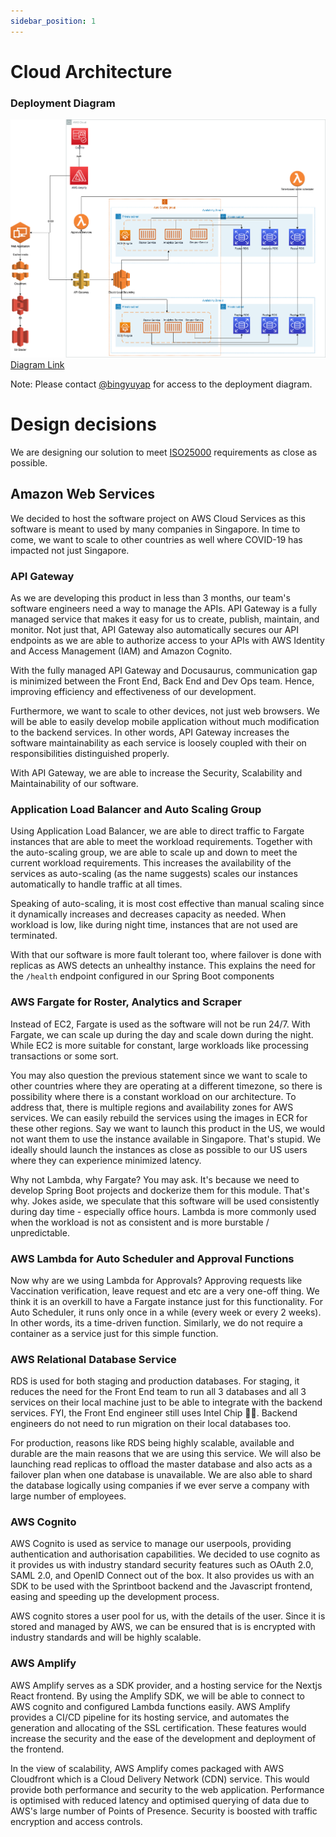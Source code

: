 ```yaml
---
sidebar_position: 1
---
```


# Cloud Architecture

### Deployment Diagram
![Diagram](/img/architecture-diagram.png)
[Diagram Link](https://app.diagrams.net/#G1Zng3hRo18A9IQyPTjcUSw1GeiGrXKw0I)

Note: Please contact [@bingyuyap](https://github.com/bingyuyap) for access to the deployment diagram.

# Design decisions
We are designing our solution to meet [ISO25000](http://iso25000.com/index.php/en/iso-25000-standards/iso-25010) requirements as close as possible. 
## Amazon Web Services
We decided to host the software project on AWS Cloud Services as this software is meant to used by many companies in Singapore. In time to come, we want to scale to other countries as well where COVID-19 has impacted not just Singapore. 

### API Gateway 
As we are developing this product in less than 3 months, our team's software engineers need a way to manage the APIs. API Gateway is a fully managed service that makes it easy for us to create, publish, maintain, and monitor. Not just that, API Gateway also automatically secures our API endpoints as we are able to authorize access to your APIs with AWS Identity and Access Management (IAM) and Amazon Cognito.

With the fully managed API Gateway and Docusaurus, communication gap is minimized between the Front End, Back End and Dev Ops team. Hence, improving efficiency and effectiveness of our development. 

Furthermore, we want to scale to other devices, not just web browsers. We will be able to easily develop mobile application without much modification to the backend services. In other words, API Gateway increases the software maintainability as each service is loosely coupled with their on responsibilities distinguished properly. 

With API Gateway, we are able to increase the Security, Scalability and Maintainability of our software.

### Application Load Balancer and Auto Scaling Group
Using Application Load Balancer, we are able to direct traffic to Fargate instances that are able to meet the workload requirements. Together with the auto-scaling group, we are able to scale up and down to meet the current workload requirements. This increases the availability of the services as auto-scaling (as the name suggests) scales our instances automatically to handle traffic at all times. 

Speaking of auto-scaling, it is most cost effective than manual scaling since it dynamically increases and decreases capacity as needed. When workload is low, like during night time, instances that are not used are terminated. 

With that our software is more fault tolerant too, where failover is done with replicas as AWS detects an unhealthy instance. This explains the need for the `/health` endpoint configured in our Spring Boot components    

### AWS Fargate for Roster, Analytics and Scraper
Instead of EC2, Fargate is used as the software will not be run 24/7. With Fargate, we can scale up during the day and scale down during the night. While EC2 is more suitable for constant, large workloads like processing transactions or some sort. 

You may also question the previous statement since we want to scale to other countries where they are operating at a different timezone, so there is possibility where there is a constant workload on our architecture. To address that, there is multiple regions and availability zones for AWS services. We can easily rebuild the services using the images in ECR for these other regions. Say we want to launch this product in the US, we would not want them to use the instance available in Singapore. That's stupid. We ideally should launch the instances as close as possible to our US users where they can experience minimized latency.

Why not Lambda, why Fargate? You may ask. It's because we need to develop Spring Boot projects and dockerize them for this module. That's why. Jokes aside, we speculate that this software will be used consistently during day time - especially office hours. Lambda is more commonly used when the workload is not as consistent and is more burstable / unpredictable.

### AWS Lambda for Auto Scheduler and Approval Functions
Now why are we using Lambda for Approvals? Approving requests like Vaccination verification, leave request and etc are a very one-off thing. We think it is an overkill to have a Fargate instance just for this functionality. For Auto Scheduler, it runs only once in a while (every week or every 2 weeks). In other words, its a time-driven function. Similarly, we do not require a container as a service just for this simple function.

### AWS Relational Database Service
RDS is used for both staging and production databases. For staging, it reduces the need for the Front End team to run all 3 databases and all 3 services on their local machine just to be able to integrate with the backend services. FYI, the Front End engineer still uses Intel Chip 🤷‍♂️. Backend engineers do not need to run migration on their local databases too.

For production, reasons like RDS being highly scalable, available and durable are the main reasons that we are using this service. We will also be launching read replicas to offload the master database and also acts as a failover plan when one database is unavailable. We are also able to shard the database logically using companies if we ever serve a company with large number of employees.

### AWS Cognito
AWS Cognito is used as service to manage our userpools, providing authentication and authorisation capabilities. We decided to use cognito as it provides us with industry standard security features such as OAuth 2.0, SAML 2.0, and OpenID Connect out of the box. It also provides us with an SDK to be used with the Sprintboot backend and the Javascript frontend, easing and speeding up the development process. 

AWS cognito stores a user pool for us, with the details of the user. Since it is stored and managed by AWS, we can be ensured that is is encrypted with industry standards and will be highly scalable. 

### AWS Amplify
AWS Amplify serves as a SDK provider, and a hosting service for the Nextjs React frontend. By using the Amplify SDK, we will be able to connect to AWS cognito and configured Lambda functions easily. AWS Amplify provides a CI/CD pipeline for its hosting service, and automates the generation and allocating of the SSL certification. These features would increase the security and the ease of the development and deployment of the frontend.

In the view of scalability, AWS Amplify comes packaged with AWS Cloudfront which is a Cloud Delivery Network (CDN) service. This would provide both performance and security to the web application. Performance is optimised with reduced latency and optimised querying of data due to AWS's large number of Points of Presence. Security is boosted with traffic encryption and access controls.

